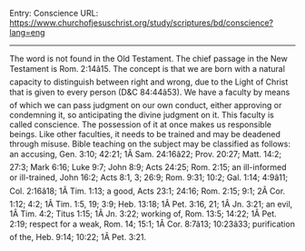 Entry: Conscience
URL: https://www.churchofjesuschrist.org/study/scriptures/bd/conscience?lang=eng

---

The word is not found in the Old Testament. The chief passage in the New Testament is Rom. 2:14â15. The concept is that we are born with a natural capacity to distinguish between right and wrong, due to the Light of Christ that is given to every person (D&C 84:44â53). We have a faculty by means of which we can pass judgment on our own conduct, either approving or condemning it, so anticipating the divine judgment on it. This faculty is called conscience. The possession of it at once makes us responsible beings. Like other faculties, it needs to be trained and may be deadened through misuse. Bible teaching on the subject may be classified as follows: an accusing, Gen. 3:10; 42:21; 1Â Sam. 24:16â22; Prov. 20:27; Matt. 14:2; 27:3; Mark 6:16; Luke 9:7; John 8:9; Acts 24:25; Rom. 2:15; an ill-informed or ill-trained, John 16:2; Acts 8:1, 3; 26:9; Rom. 9:31; 10:2; Gal. 1:14; 4:9â11; Col. 2:16â18; 1Â Tim. 1:13; a good, Acts 23:1; 24:16; Rom. 2:15; 9:1; 2Â Cor. 1:12; 4:2; 1Â Tim. 1:5, 19; 3:9; Heb. 13:18; 1Â Pet. 3:16, 21; 1Â Jn. 3:21; an evil, 1Â Tim. 4:2; Titus 1:15; 1Â Jn. 3:22; working of, Rom. 13:5; 14:22; 1Â Pet. 2:19; respect for a weak, Rom. 14; 15:1; 1Â Cor. 8:7â13; 10:23â33; purification of the, Heb. 9:14; 10:22; 1Â Pet. 3:21.
